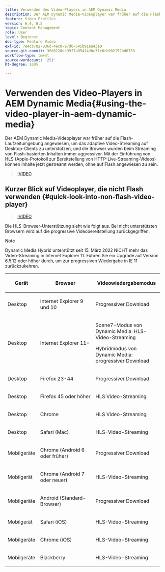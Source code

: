 ```yaml
---
title: Verwenden des Video-Players in AEM Dynamic Media
description: Der AEM Dynamic Media-Videoplayer war früher auf die Flash-Laufzeitumgebung angewiesen, um das adaptive Video-Streaming auf Desktop-Clients zu unterstützen, und die Browser wurden beim Streaming von Flash-basierten Inhalten immer aggressiver. Mit der Einführung von HLS (Apple-Protokoll zur Bereitstellung von HTTP-Live-Streaming-Videos) können Inhalte jetzt gestreamt werden, ohne auf Flash angewiesen zu sein.
feature: Video Profiles
version: 6.4, 6.5
topic: Content Management
role: User
level: Beginner
doc-type: Feature Video
exl-id: 7e4cb782-836d-4ec0-97d0-645b91ea43e0
source-git-commit: 30d6120ec99f7a95414dbc31c0cb002152bd6763
workflow-type: tm+mt
source-wordcount: '251'
ht-degree: 100%

---
```



# Verwenden des Video-Players in AEM Dynamic Media{#using-the-video-player-in-aem-dynamic-media}

Der AEM Dynamic Media-Videoplayer war früher auf die Flash-Laufzeitumgebung angewiesen, um das adaptive Video-Streaming auf Desktop-Clients zu unterstützen, und die Browser wurden beim Streaming von Flash-basierten Inhalten immer aggressiver. Mit der Einführung von HLS (Apple-Protokoll zur Bereitstellung von HTTP-Live-Streaming-Videos) können Inhalte jetzt gestreamt werden, ohne auf Flash angewiesen zu sein.

>[!VIDEO](https://video.tv.adobe.com/v/16791?quality=12&learn=on)

## Kurzer Blick auf Videoplayer, die nicht Flash verwenden {#quick-look-into-non-flash-video-player}

>[!VIDEO](https://video.tv.adobe.com/v/17429?quality=12&learn=on)

Die HLS-Browser-Unterstützung sieht wie folgt aus. Bei nicht unterstützten Browsern wird auf die progressive Videobereitstellung zurückgegriffen.

>[!NOTE]
>
> Dynamic Media Hybrid unterstützt seit 15. März 2022 NICHT mehr das Video-Streaming in Internet Explorer 11. Führen Sie ein Upgrade auf Version 6.5.12 oder höher durch, um zur progressiven Wiedergabe in IE 11 zurückzukehren.

<table> 
 <thead> 
  <tr> 
   <th> <p>Gerät</p> </th>
   <th> <p>Browser</p> </th>
   <th > <p>Videowiedergabemodus</p> </th>
  </tr>
 </thead>
 <tbody>
  <tr> 
   <td> <p>Desktop</p> </td>
   <td> <p>Internet Explorer 9 und 10</p> </td>
   <td> <p>Progressiver Download</p> </td>
  </tr>
  <tr>
   <td> <p>Desktop</p> </td>
   <td> <p>Internet Explorer 11+</p> </td>
   <td> <p>Scene7-Modus von Dynamic Media: HLS-Video-Streaming</p> 
        <p>Hybridmodus von Dynamic Media: progressiver Download</p>
   </td>
  </tr>
  <tr>
   <td> <p>Desktop</p> </td>
   <td> <p>Firefox 23-44</p> </td>
   <td> <p>Progressiver Download</p> </td>
  </tr>
  <tr> 
   <td> <p>Desktop</p> </td>
   <td> <p>Firefox 45 oder höher</p> </td>
   <td> <p>HLS Video-Streaming</p> </td>
  </tr>
  <tr> 
   <td> <p>Desktop</p> </td>
   <td> <p>Chrome</p> </td>
   <td> <p>HLS Video-Streaming</p> </td>
  </tr>
  <tr> 
   <td> <p>Desktop</p> </td>
   <td> <p>Safari (Mac)</p> </td>
   <td> <p>HLS-Video-Streaming</p> </td>
  </tr>
  <tr> 
   <td> <p>Mobilgeräte</p> </td>
   <td> <p>Chrome (Android 6 oder früher)</p> </td>
   <td> <p>Progressiver Download</p> </td>
  </tr>
  <tr> 
   <td> <p>Mobilgerät</p> </td>
   <td> <p>Chrome (Android 7 oder neuer)</p> </td>
   <td> <p>HLS-Video-Streaming</p> </td>
  </tr>
  <tr> 
   <td> <p>Mobilgeräte</p> </td>
   <td> <p>Android (Standard-Browser)</p> </td>
   <td> <p>Progressiver Download</p> </td>
  </tr>
  <tr> 
   <td> <p>Mobilgerät</p> </td>
   <td> <p>Safari (iOS)</p> </td>
   <td> <p>HLS-Video-Streaming</p> </td>
  </tr>
  <tr> 
   <td> <p>Mobilgeräte</p> </td>
   <td> <p>Chrome (iOS)</p> </td>
   <td> <p>HLS-Video-Streaming</p> </td>
  </tr>
  <tr> 
   <td> <p>Mobilgeräte</p> </td>
   <td> <p>Blackberry</p> </td>
   <td> <p>HLS-Video-Streaming</p> </td>
  </tr>
 </tbody>
</table>
